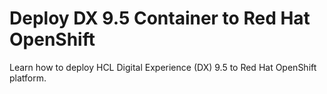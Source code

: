 # Deploy DX 9.5 Container to Red Hat OpenShift

Learn how to deploy HCL Digital Experience \(DX\) 9.5 to Red Hat OpenShift platform.

